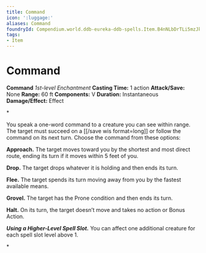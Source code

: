 ```yaml
---
title: Command
icon: ':luggage:'
aliases: Command
foundryId: Compendium.world.ddb-eureka-ddb-spells.Item.B4nNLbDrTLi5mzJk
tags:
- Item
---
```


# Command

**Command**
_1st-level Enchantment_
**Casting Time:** 1 action
**Attack/Save:** None
**Range:** 60 ft
**Components:** V
**Duration:** Instantaneous
**Damage/Effect:** Effect

*<p>You speak a one-word command to a creature you can see within range. The target must succeed on a [[/save wis format=long]] or follow the command on its next turn. Choose the command from these options:

**Approach.** The target moves toward you by the shortest and most direct route, ending its turn if it moves within 5 feet of you.

**Drop.** The target drops whatever it is holding and then ends its turn.

**Flee.** The target spends its turn moving away from you by the fastest available means.

**Grovel.** The target has the Prone condition and then ends its turn.

**Halt.** On its turn, the target doesn’t move and takes no action or Bonus Action.

***Using a Higher-Level Spell Slot.*** You can affect one additional creature for each spell slot level above 1.</p>*